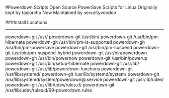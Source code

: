 #Powerdown Scripts
Open Source PowerSave Scripts for Linux
Originally kept by taylorchu
Now Maintained by securityvoodoo

###Install Locations
***
powerdown-git /usr/
powerdown-git /usr/bin/
powerdown-git /usr/bin/pm-hibernate
powerdown-git /usr/bin/pm-is-supported
powerdown-git /usr/bin/pm-powersave
powerdown-git /usr/bin/pm-suspend
powerdown-git /usr/bin/pm-suspend-hybrid
powerdown-git /usr/bin/powerdown
powerdown-git /usr/bin/powernow
powerdown-git /usr/bin/powerup
powerdown-git /usr/bin/setup-hibernate
powerdown-git /usr/lib/
powerdown-git /usr/lib/powerdown-functions
powerdown-git /usr/lib/systemd/
powerdown-git /usr/lib/systemd/system/
powerdown-git /usr/lib/systemd/system/powerdown@.service
powerdown-git /usr/lib/udev/
powerdown-git /usr/lib/udev/rules.d/
powerdown-git /usr/lib/udev/rules.d/99-powerdown.rules

